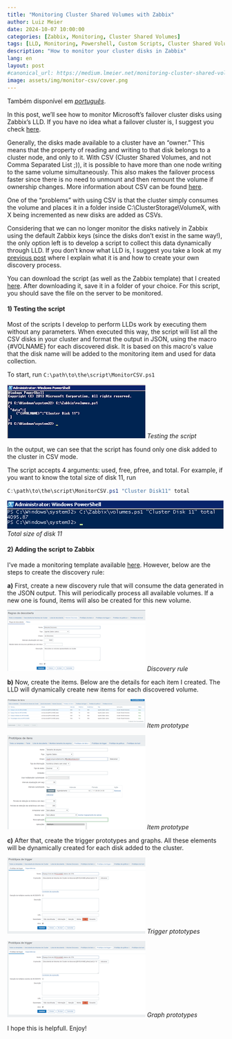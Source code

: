 ```yaml
---
title: "Monitoring Cluster Shared Volumes with Zabbix"
author: Luiz Meier
date: 2024-10-07 10:00:00
categories: [Zabbix, Monitoring, Cluster Shared Volumes]
tags: [LLD, Monitoring, Powershell, Custom Scripts, Cluster Shared Volumes]
description: "How to monitor your cluster disks in Zabbix"
lang: en
layout: post
#canonical_url: https://medium.lmeier.net/monitoring-cluster-shared-volumes-e1fce26ea55d
image: assets/img/monitor-csv/cover.png
---
```


Também disponível em [*português*](https://medium.lmeier.net/monitorando-cluster-shared-volumes-146df9620342).

In this post, we’ll see how to monitor Microsoft’s failover cluster disks using Zabbix’s LLD. If you have no idea what a failover cluster is, I suggest you check [here](https://learn.microsoft.com/en-us/previous-versions/windows/it-pro/windows-server-2008-R2-and-2008/cc770737%28v=ws.11%29?redirectedfrom=MSDN).

Generally, the disks made available to a cluster have an “owner.” This means that the property of reading and writing to that disk belongs to a cluster node, and only to it. With CSV (Cluster Shared Volumes, and not Comma Separated List ;)), it is possible to have more than one node writing to the same volume simultaneously. This also makes the failover process faster since there is no need to unmount and then remount the volume if ownership changes. More information about CSV can be found [here](https://msdn.microsoft.com/pt-br/library/jj612868%28v=ws.11%29.aspx).

One of the “problems” with using CSV is that the cluster simply consumes the volume and places it in a folder inside C:\ClusterStorage\VolumeX, with X being incremented as new disks are added as CSVs.

Considering that we can no longer monitor the disks natively in Zabbix using the default Zabbix keys (since the disks don’t exist in the same way!), the only option left is to develop a script to collect this data dynamically through LLD. If you don’t know what LLD is, I suggest you take a look at my [previous post](https://medium.com/@lfmmeier/creating-your-own-custom-lld-in-zabbix-eb9bfb51fcfa?source=user_profile_page---------0-------------3b52148ccc9f---------------) where I explain what it is and how to create your own discovery process.

You can download the script (as well as the Zabbix template) that I created [here](https://github.com/LuizMeier/Zabbix/tree/master/ClusterSharedVolume). After downloading it, save it in a folder of your choice. For this script, you should save the file on the server to be monitored.

#### 1) Testing the script

Most of the scripts I develop to perform LLDs work by executing them without any parameters. When executed this way, the script will list all the CSV disks in your cluster and format the output in JSON, using the macro {#VOLNAME} for each discovered disk. It is based on this macro's value that the disk name will be added to the monitoring item and used for data collection.

To start, run `C:\path\to\the\script\MonitorCSV.ps1`

![Testing the script](assets/img/monitor-csv/testing-script.png)
*Testing the script*

In the output, we can see that the script has found only one disk added to the cluster in CSV mode.

The script accepts 4 arguments: used, free, pfree, and total. For example, if you want to know the total size of disk 11, run 

```powershell
C:\path\to\the\script\MonitorCSV.ps1 "Cluster Disk11" total
```

![Total size of disk 11](assets/img/monitor-csv/size-disk-11.png)
*Total size of disk 11*

#### 2) Adding the script to Zabbix

I’ve made a monitoring template available [here](https://github.com/LuizMeier/Zabbix/blob/master/ClusterSharedVolume/Template_CSV.xml). However, below are the steps to create the discovery rule:

**a)** First, create a new discovery rule that will consume the data generated in the JSON output. This will periodically process all available volumes. If a new one is found, items will also be created for this new volume.

![Discovery rule](assets/img/monitor-csv/discovery-rules.png)
*Discovery rule*

**b)** Now, create the items. Below are the details for each item I created. The LLD will dynamically create new items for each discovered volume.

![](assets/img/monitor-csv/item-prototype-1.png)
*Item prototype*

![](assets/img/monitor-csv/item-prototype-2.png)
*Item prototype*

**c)** After that, create the trigger prototypes and graphs. All these elements will be dynamically created for each disk added to the cluster.

![](assets/img/monitor-csv/trigger-prototype-1.png)
*Trigger ptototypes*

![](assets/img/monitor-csv/trigger-prototype-1.png)
*Graph prototypes*

I hope this is helpfull. Enjoy!

  